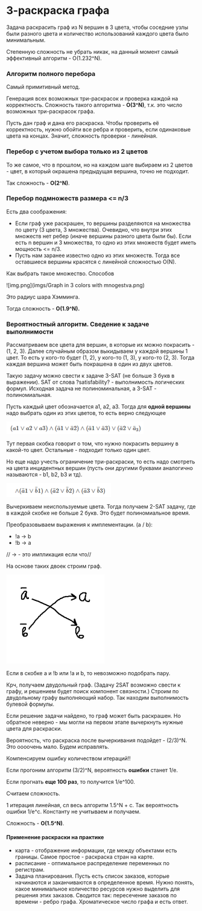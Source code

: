 # 3-раскраска графа

Задача раскрасить граф из N вершин в 3 цвета, чтобы соседние узлы были разного цвета и количество использований каждого цвета было минимальным.

Степенную сложность не убрать никак, на данный момент самый эффективный алгоритм - 
O(1.232^N).

### Алгоритм полного перебора

Самый примитивный метод.

Генерация всех возможных три-раскрасок и проверка каждой на корректность. Сложность такого алгоритма - **O(3^N)**, т.к. это число возможных три-раскрасок графа.

Пусть дан граф и дана его раскраска. Чтобы проверить её корректность, нужно обойти все ребра и проверить, если одинаковые цвета на концах. Значит, сложность проверки - линейная.

  
### Перебор с учетом выбора только из 2 цветов 

То же самое, что в прошлом, но на каждом шаге выбираем из 2 цветов - цвет, в который окрашена предыдущая вершина, точно не подходит.

Так сложность - **O(2^N)**.

### Перебор подмножеств размера <= n/3

Есть два соображения:
* Если граф уже раскрашен, то вершины разделяются на множества по цвету (3 цвета, 3 множества). Очевидно, что внутри этих множеств нет ребер (иначе вершины разного цвета были бы). Если есть n вершин и 3 множества, то одно из этих множеств будет иметь мощность <= n/3.
* Пусть нам заранее известно одно из этих множеств. Тогда все оставшиеся вершины красятся с линейной сложностью O(N).

Как выбрать такое множество. Способов

![img.png](imgs/Graph in 3 colors with mnogestva.png)

Это радиус шара Хэмминга.

Тогда сложность - **O(1.9^N).**

### Вероятностный алгоритм. Сведение к задаче выполнимости
Рассматриваем все цвета для вершин, в которые их можно покрасить - (1, 2, 3). Далее случайным образом выкидываем у каждой вершины 1 цвет. То есть у кого-то будет (1, 2), у кого-то (1, 3), у кого-то (2, 3). Тогда каждая вершина может быть покрашена в один из двух цветов.

Такую задачу можно свести к задаче 3-SAT (не больше 3 букв в выражении). SAT от слова ?satisfability? - выполнимость логических формул. Исходная задача не полиноминальная, а 3-SAT - полиномиальная.

Пусть каждый цвет обозначается а1, а2, а3. Тогда для **одной вершины** надо выбрать один из этих цветов, то есть верно следующее

![img.png](imgs/img.png)

Тут первая скобка говорит о том, что нужно покрасить вершину в какой-то цвет. Остальные - подходит только один цвет.

Но еще надо учесть ограничение три-раскраски, то есть надо смотреть на цвета инцидентных вершин (пусть они другими буквами аналогично называются - b1, b2, b3 и тд).

![img_1.png](imgs/img_1.png)

Вычеркиваем неиспользуемые цвета. Тогда получаем 2-SAT задачу, где в каждой скобке не больше 2 букв. Это будет полиномиальное время.

Преобразовываем выражения к имплементации.
(a \/ b):
* !a -> b
* !b -> a

// -> - это импликация если что//

На основе таких двоек строим граф.

![img_2.png](imgs/img_2.png)

Если в скобке a и !b или !a и b, то невозможно подобрать пару.

Крч, получаем двудольный граф. (Задачу 2SAT возможно свести к графу, и решением будет поиск компонент связности.)
Строим по двудольному графу выполняющий набор. Так находим выполнимость булевой формулы.

Если решение задачи найдено, то граф может быть раскрашен. Но обратное неверно - мы могли на первом этапе вычеркнуть нужные цвета для раскраски.

Вероятность, что раскраска после вычеркивания подойдет - (2/3)^N. Это оооочень мало.
Будем исправлять.

Компенсируем ошибку количеством итераций!!

Если прогоним алгоритм (3/2)^N, вероятность **ошибки** станет 1/e.

Если прогнать **еще 100 раз**, то получится 1/e^100.

Считаем сложность. 

1 итерация линейная, сл весь алгоритм 1.5^N + c. Так вероятность ошибки 1/e^c. Константу не учитываем и получаем.

Сложность - **O(1.5^N)**.



#### Применение раскраски на практике

* карта - отображение информации, где между объектами есть границы. Самое простое - раскраска стран на карте. 
* расписание - оптимальное распределение переменных по регистрам.
* Задача планирования. Пусть есть список заказов, которые начинаются и заканчиваются в определенное время. Нужно понять, какое минимальное количество ресурсов нужно выделить для решения этих заказов. Сводится так: пересечение заказов по времени - ребро графа. Хроматическое число графа и есть ответ.
